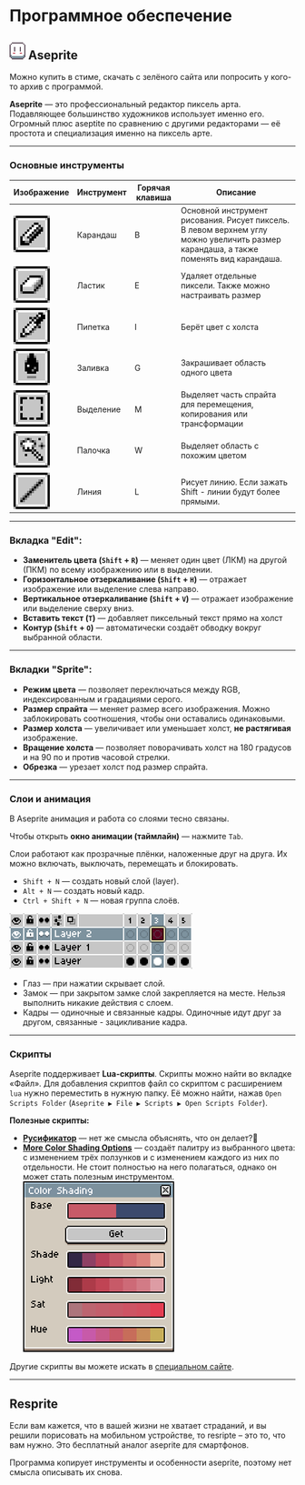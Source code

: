 # Программное обеспечение

## ![](../pictures/spriting/software/aseprite.png) Aseprite 

Можно купить в стиме, скачать с зелёного сайта или попросить у кого-то архив с программой.

**Aseprite** — это профессиональный редактор пиксель арта. Подавляющее большинство художников использует именно его. Огромный плюс aseptite по сравнению с другими редакторами — её простота и специализация именно на пиксель арте.

---

### Основные инструменты

| Изображение                                    | Инструмент | Горячая клавиша | Описание                                                                                                                              |
| ---------------------------------------------- | ---------- | --------------- | ------------------------------------------------------------------------------------------------------------------------------------- |
| ![](../pictures/spriting/software/pencil.png)  | Карандаш   | B               | Основной инструмент рисования. Рисует пиксель. В левом верхнем углу можно увеличить размер карандаша, а также поменять вид карандаша. |
| ![](../pictures/spriting/software/eraser.png)  | Ластик     | E               | Удаляет отдельные пиксели. Также можно настраивать размер                                                                             |
| ![](../pictures/spriting/software/pipette.png) | Пипетка    | I               | Берёт цвет с холста                                                                                                                   |
| ![](../pictures/spriting/software/filling.png) | Заливка    | G               | Закрашивает область одного цвета                                                                                                      |
| ![](../pictures/spriting/software/marquee.png) | Выделение  | M               | Выделяет часть спрайта для перемещения, копирования или трансформации                                                                 |
| ![](../pictures/spriting/software/wand.png)    | Палочка    | W               | Выделяет область с похожим цветом                                                                                                     |
| ![](../pictures/spriting/software/line.png)    | Линия      | L               | Рисует линию. Если зажать Shift - линии будут более прямыми.                                                                          |

---

### Вкладка "Edit":

- **Заменитель цвета (`Shift` + `R`)** — меняет один цвет (ЛКМ) на другой (ПКМ) по всему изображению или в выделении.
- **Горизонтальное отзеркаливание (`Shift` + `H`)** — отражает изображение или выделение слева направо.
- **Вертикальное отзеркаливание (`Shift` + `V`)** — отражает изображение или выделение сверху вниз.
- **Вставить текст (`T`)** — добавляет пиксельный текст прямо на холст
- **Контур (`Shift` + `O`)** — автоматически создаёт обводку вокруг выбранной области. 

--- 
### Вкладки "Sprite":

- **Режим цвета** — позволяет переключаться между RGB, индексированным и градациями серого.
- **Размер спрайта** — меняет размер всего изображения. Можно заблокировать соотношения, чтобы они оставались одинаковыми.
- **Размер холста** — увеличивает или уменьшает холст, **не растягивая** изображение.
- **Вращение холста** — позволяет поворачивать холст на 180 градусов и на 90 по и против часовой стрелки.
- **Обрезка** — урезает холст под размер спрайта.

--- 
### Слои и анимация

В Aseprite анимация и работа со слоями тесно связаны.

Чтобы открыть **окно анимации (таймлайн)** — нажмите `Tab`.

Слои работают как прозрачные плёнки, наложенные друг на друга. Их можно включать, выключать, перемещать и блокировать.

- `Shift + N` — создать новый слой (layer).
- `Alt + N` — создать новый кадр.
- `Ctrl + Shift + N` — новая группа слоёв.

![](../pictures/spriting/software/timeplane.png)

- Глаз — при нажатии скрывает слой.
- Замок — при закрытом замке слой закрепляется на месте. Нельзя выполнить никакие действия с слоем.
- Кадры — одиночные и связанные кадры. Одиночные идут друг за другом, связанные - зацикливание кадра.

--- 
### Скрипты 

Aseprite поддерживает **Lua-скрипты**. Скрипты можно найти во вкладке «Файл». Для добавления скриптов файл со скриптом с расширением `lua` нужно переместить в нужную папку. Её можно найти, нажав `Open Scripts Folder` (`Aseprite ▶ File ▶ Scripts ▶ Open Scripts Folder`).

**Полезные скрипты:**

- [**Русификатор**](https://community.aseprite.org/t/russian-language-aseprite/1851) — нет же смысла объяснять, что он делает?🙂
- **[More Color Shading Options](https://community.aseprite.org/t/script-more-color-shading-options/3668)** — создаёт палитру из выбранного цвета: с изменением трёх ползунков и с изменением каждого из них по отдельности. Не стоит полностью на него полагаться, однако он может стать полезным инструментом.
![](../pictures/spriting/software/colorshading.png)

Другие скрипты вы можете искать в [специальном сайте](https://community.aseprite.org/c/scripts).

--- 

## Resprite

Если вам кажется, что в вашей жизни не хватает страданий, и вы решили порисовать на мобильном устройстве, то resripte – это то, что вам нужно. Это бесплатный аналог aseprite для смартфонов.

Программа копирует инструменты и особенности aseprite, поэтому нет смысла описывать их снова.